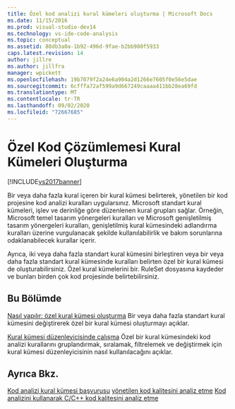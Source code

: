 ```yaml
---
title: Özel kod analizi kural kümeleri oluşturma | Microsoft Docs
ms.date: 11/15/2016
ms.prod: visual-studio-dev14
ms.technology: vs-ide-code-analysis
ms.topic: conceptual
ms.assetid: 88db3a0a-1b92-496d-9fae-b2bb980f5933
caps.latest.revision: 14
author: jillre
ms.author: jillfra
manager: wpickett
ms.openlocfilehash: 19b7079f2a24e6a904a2d1266e7605f0e56e5dae
ms.sourcegitcommit: 6cfffa72af599a9d667249caaaa411bb28ea69fd
ms.translationtype: MT
ms.contentlocale: tr-TR
ms.lasthandoff: 09/02/2020
ms.locfileid: "72667685"
---
```

# <a name="creating-custom-code-analysis-rule-sets"></a>Özel Kod Çözümlemesi Kural Kümeleri Oluşturma
[!INCLUDE[vs2017banner](../includes/vs2017banner.md)]

Bir veya daha fazla kural içeren bir kural kümesi belirterek, yönetilen bir kod projesine kod analizi kuralları uygularsınız. Microsoft standart kural kümeleri, işlev ve derinliğe göre düzenlenen kural grupları sağlar. Örneğin, Microsoft temel tasarım yönergeleri kuralları ve Microsoft genişletilmiş tasarım yönergeleri kuralları, genişletilmiş kural kümesindeki adlandırma kuralları üzerine vurgulanacak şekilde kullanılabilirlik ve bakım sorunlarına odaklanabilecek kurallar içerir.

 Ayrıca, iki veya daha fazla standart kural kümesini birleştiren veya bir veya daha fazla standart kural kümesinde kuralları belirten özel bir kural kümesi de oluşturabilirsiniz. Özel kural kümelerini bir. RuleSet dosyasına kaydeder ve bunları birden çok kod projesinde belirtebilirsiniz.

## <a name="in-this-section"></a>Bu Bölümde
 [Nasıl yapılır: özel kural kümesi oluşturma](../code-quality/how-to-create-a-custom-rule-set.md) Bir veya daha fazla standart kural kümesini değiştirerek özel bir kural kümesi oluşturmayı açıklar.

 [Kural kümesi düzenleyicisinde çalışma](../code-quality/working-in-the-code-analysis-rule-set-editor.md) Özel bir kural kümesindeki kod analizi kurallarını gruplandırmak, sıralamak, filtrelemek ve değiştirmek için kural kümesi düzenleyicisinin nasıl kullanılacağını açıklar.

## <a name="see-also"></a>Ayrıca Bkz.
 [Kod analizi kural kümesi başvurusu](../code-quality/code-analysis-rule-set-reference.md) [yönetilen kod kalitesini analiz etme](../code-quality/analyzing-managed-code-quality-by-using-code-analysis.md) [Kod analizini kullanarak C/C++ kod kalitesini analiz etme](../code-quality/analyzing-c-cpp-code-quality-by-using-code-analysis.md)
